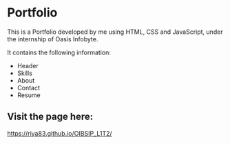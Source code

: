 # Portfolio
This is a Portfolio developed by me using HTML, CSS and JavaScript, under the internship of Oasis Infobyte.

It contains the following information:
  - Header
  - Skills
  - About
  - Contact
  - Resume

## Visit the page here:
https://riya83.github.io/OIBSIP_L1T2/
